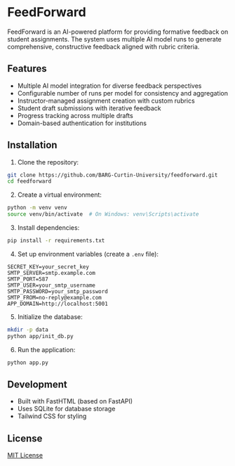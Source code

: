 # FeedForward

FeedForward is an AI-powered platform for providing formative feedback on student assignments. The system uses multiple AI model runs to generate comprehensive, constructive feedback aligned with rubric criteria.

## Features

- Multiple AI model integration for diverse feedback perspectives
- Configurable number of runs per model for consistency and aggregation
- Instructor-managed assignment creation with custom rubrics
- Student draft submissions with iterative feedback
- Progress tracking across multiple drafts
- Domain-based authentication for institutions

## Installation

1. Clone the repository:
```bash
git clone https://github.com/BARG-Curtin-University/feedforward.git
cd feedforward
```

2. Create a virtual environment:
```bash
python -m venv venv
source venv/bin/activate  # On Windows: venv\Scripts\activate
```

3. Install dependencies:
```bash
pip install -r requirements.txt
```

4. Set up environment variables (create a `.env` file):
```
SECRET_KEY=your_secret_key
SMTP_SERVER=smtp.example.com
SMTP_PORT=587
SMTP_USER=your_smtp_username
SMTP_PASSWORD=your_smtp_password
SMTP_FROM=no-reply@example.com
APP_DOMAIN=http://localhost:5001
```

5. Initialize the database:
```bash
mkdir -p data
python app/init_db.py
```

6. Run the application:
```bash
python app.py
```

## Development

- Built with FastHTML (based on FastAPI)
- Uses SQLite for database storage
- Tailwind CSS for styling

## License

[MIT License](LICENSE)
